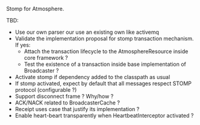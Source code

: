 Stomp for Atmosphere.

TBD:
- Use our own parser our use an existing own like activemq
- Validate the implementation proposal for stomp transaction mechanism. If yes:
    - Attach the transaction lifecycle to the AtmosphereResource inside core framework ?
    - Test the existence of a transaction inside base implementation of Broadcaster ?
- Activate stomp if dependency added to the classpath as usual
- If stomp activated, expect by default that all messages respect STOMP protocol (configurable ?)
- Support disconnect frame ? Why/how ?
- ACK/NACK related to BroadcasterCache ?
- Receipt uses case that justify its implementation ?
- Enable heart-beart transparently when HeartbeatInterceptor activated ?